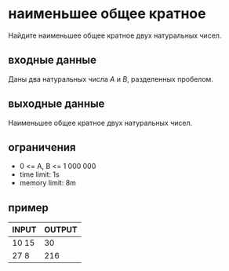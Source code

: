 # наименьшее общее кратное

Найдите наименьшее общее кратное двух натуральных чисел.

## входные данные

Даны два натуральных числа _A_ и _B_, разделенных пробелом.

## выходные данные

Наименьшее общее кратное двух натуральных чисел.

## ограничения

 * 0 <= A, B <= 1 000 000
 * time limit: 1s
 * memory limit: 8m

## пример

| INPUT | OUTPUT |
| ----- | ------ |
| 10 15 | 30 |
| 27 8 | 216 |
